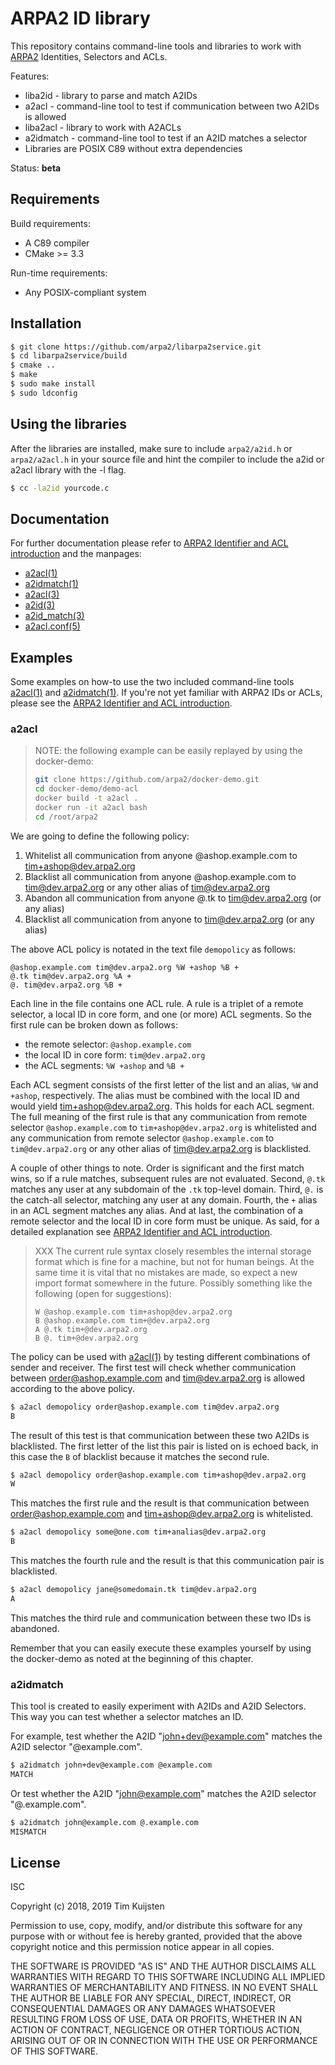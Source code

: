 # ARPA2 ID library

This repository contains command-line tools and libraries to work with [ARPA2]
Identities, Selectors and ACLs.

Features:
* liba2id - library to parse and match A2IDs
* a2acl - command-line tool to test if communication between two A2IDs is allowed
* liba2acl - library to work with A2ACLs
* a2idmatch - command-line tool to test if an A2ID matches a selector
* Libraries are POSIX C89 without extra dependencies

Status: **beta**

## Requirements

Build requirements:
* A C89 compiler
* CMake >= 3.3

Run-time requirements:
* Any POSIX-compliant system

## Installation

```sh
$ git clone https://github.com/arpa2/libarpa2service.git
$ cd libarpa2service/build
$ cmake ..
$ make
$ sudo make install
$ sudo ldconfig
```

## Using the libraries

After the libraries are installed, make sure to include `arpa2/a2id.h` or
`arpa2/a2acl.h` in your source file and hint the compiler to include the a2id or
a2acl library with the -l flag.

```sh
$ cc -la2id yourcode.c
```

## Documentation

For further documentation please refer to [ARPA2 Identifier and ACL introduction]
and the manpages:
* [a2acl(1)]
* [a2idmatch(1)]
* [a2acl(3)]
* [a2id(3)]
* [a2id_match(3)]
* [a2acl.conf(5)]

## Examples

Some examples on how-to use the two included command-line tools [a2acl(1)] and
[a2idmatch(1)]. If you're not yet familiar with ARPA2 IDs or ACLs, please see
the [ARPA2 Identifier and ACL introduction].

### a2acl

> NOTE: the following example can be easily replayed by using the docker-demo:
> ```sh
> git clone https://github.com/arpa2/docker-demo.git
> cd docker-demo/demo-acl
> docker build -t a2acl .
> docker run -it a2acl bash
> cd /root/arpa2
> ```

We are going to define the following policy:
1. Whitelist all communication from anyone @ashop.example.com to tim+ashop@dev.arpa2.org
2. Blacklist all communication from anyone @ashop.example.com to tim@dev.arpa2.org or
any other alias of tim@dev.arpa2.org
3. Abandon all communication from anyone @.tk to tim@dev.arpa2.org (or any
alias)
4. Blacklist all communication from anyone to tim@dev.arpa2.org (or any alias)

The above ACL policy is notated in the text file `demopolicy` as follows:

```ascii
@ashop.example.com tim@dev.arpa2.org %W +ashop %B +
@.tk tim@dev.arpa2.org %A +
@. tim@dev.arpa2.org %B +
```

Each line in the file contains one ACL rule. A rule is a triplet of a remote
selector, a local ID in core form, and one (or more) ACL segments. So the first
rule can be broken down as follows:
* the remote selector: `@ashop.example.com`
* the local ID in core form: `tim@dev.arpa2.org`
* the ACL segments: `%W +ashop` and `%B +`

Each ACL segment consists of the first letter of the list and an alias, `%W` and
`+ashop`, respectively. The alias must be combined with the local ID and would
yield tim+ashop@dev.arpa2.org. This holds for each ACL segment. The full meaning
of the first rule is that any communication from remote selector
`@ashop.example.com` to `tim+ashop@dev.arpa2.org` is whitelisted and any
communication from remote selector `@ashop.example.com` to `tim@dev.arpa2.org`
or any other alias of tim@dev.arpa2.org is blacklisted.

A couple of other things to note. Order is significant and the first match wins,
so if a rule matches, subsequent rules are not evaluated. Second, `@.tk` matches
any user at any subdomain of the `.tk` top-level domain. Third, `@.` is the
catch-all selector, matching any user at any domain. Fourth, the `+` alias in an
ACL segment matches any alias. And at last, the combination of a remote selector
and the local ID in core form must be unique. As said, for a detailed
explanation see [ARPA2 Identifier and ACL introduction].

> XXX The current rule syntax closely resembles the internal storage format
> which is fine for a machine, but not for human beings. At the same time it is
> vital that no mistakes are made, so expect a new import format somewhere in
> the future. Possibly something like the following (open for suggestions):
>
> ```ascii
> W @ashop.example.com tim+ashop@dev.arpa2.org
> B @ashop.example.com tim+@dev.arpa2.org
> A @.tk tim+@dev.arpa2.org
> B @. tim+@dev.arpa2.org
> ```

The policy can be used with [a2acl(1)] by testing different combinations of
sender and receiver. The first test will check whether communication between
order@ashop.example.com and tim@dev.arpa2.org is allowed according to the above
policy.

```sh
$ a2acl demopolicy order@ashop.example.com tim@dev.arpa2.org
B
```
The result of this test is that communication between these two A2IDs is
blacklisted. The first letter of the list this pair is listed on is echoed back,
in this case the `B` of blacklist because it matches the second rule.

```sh
$ a2acl demopolicy order@ashop.example.com tim+ashop@dev.arpa2.org
W
```

This matches the first rule and the result is that communication between
order@ashop.example.com and tim+ashop@dev.arpa2.org is whitelisted.

```sh
$ a2acl demopolicy some@one.com tim+analias@dev.arpa2.org
B
```

This matches the fourth rule and the result is that this communication pair is
blacklisted.

```sh
$ a2acl demopolicy jane@somedomain.tk tim@dev.arpa2.org
A
```

This matches the third rule and communication between these two IDs is abandoned.

Remember that you can easily execute these examples yourself by using the
docker-demo as noted at the beginning of this chapter.

### a2idmatch

This tool is created to easily experiment with A2IDs and A2ID Selectors. This
way you can test whether a selector matches an ID.

For example, test whether the A2ID "john+dev@example.com" matches the A2ID
selector "@example.com".

```sh
$ a2idmatch john+dev@example.com @example.com
MATCH
```

Or test whether the A2ID "john@example.com" matches the A2ID selector
"@.example.com".

```sh
$ a2idmatch john@example.com @.example.com
MISMATCH
```

## License

ISC

Copyright (c) 2018, 2019 Tim Kuijsten

Permission to use, copy, modify, and/or distribute this software for any purpose
with or without fee is hereby granted, provided that the above copyright notice
and this permission notice appear in all copies.

THE SOFTWARE IS PROVIDED "AS IS" AND THE AUTHOR DISCLAIMS ALL WARRANTIES WITH
REGARD TO THIS SOFTWARE INCLUDING ALL IMPLIED WARRANTIES OF MERCHANTABILITY AND
FITNESS. IN NO EVENT SHALL THE AUTHOR BE LIABLE FOR ANY SPECIAL, DIRECT,
INDIRECT, OR CONSEQUENTIAL DAMAGES OR ANY DAMAGES WHATSOEVER RESULTING FROM LOSS
OF USE, DATA OR PROFITS, WHETHER IN AN ACTION OF CONTRACT, NEGLIGENCE OR OTHER
TORTIOUS ACTION, ARISING OUT OF OR IN CONNECTION WITH THE USE OR PERFORMANCE OF
THIS SOFTWARE.

[ARPA2]: http://arpa2.net
[ARPA2 Identifier and ACL introduction]: /doc/design/a2idacl-intro.md
[a2acl(1)]: https://netsend.nl/arpa2/a2acl.1.html
[a2idmatch(1)]: https://netsend.nl/arpa2/a2idmatch.1.html
[a2id(3)]: https://netsend.nl/arpa2/a2id.3.html
[a2acl(3)]: https://netsend.nl/arpa2/a2acl.3.html
[a2id_match(3)]: https://netsend.nl/arpa2/a2id_match.3.html
[a2acl.conf(5)]: https://netsend.nl/arpa2/a2acl.conf.5.html
[a2idgrammar.txt]: /doc/design/a2idgrammar.txt
[a2idselgrammar.txt]: /doc/design/a2idselgrammar.txt
[ARPA2CM]: https://github.com/arpa2/arpa2cm
